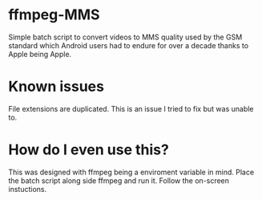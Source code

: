 # ffmpeg-MMS
Simple batch script to convert videos to MMS quality used by the GSM standard which Android users had to endure for over a decade thanks to Apple being Apple.

# Known issues
File extensions are duplicated. This is an issue I tried to fix but was unable to.

# How do I even use this?

This was designed with ffmpeg being a enviroment variable in mind. Place the batch script along side ffmpeg and run it. Follow the on-screen instuctions.

